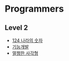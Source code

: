 # Programmers

## Level 2
* [124 나라의 숫자](/algorithm/programmers/124-나라의-숫자.md)
* [기능개발](/algorithm/programmers/기능개발.md)
* [멀쩡한 사각형](/algorithm/programmers/멀쩡한-사각형.md)